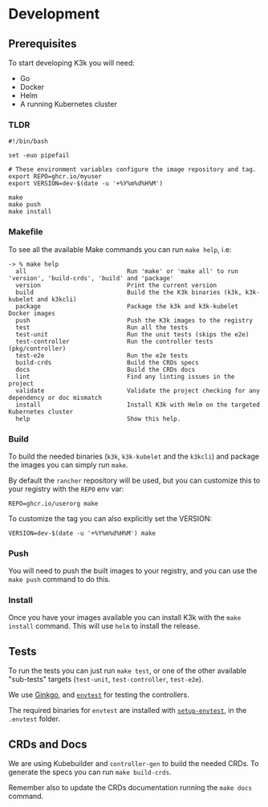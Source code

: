 # Development


## Prerequisites

To start developing K3k you will need:

- Go
- Docker
- Helm
- A running Kubernetes cluster


### TLDR

```shell
#!/bin/bash

set -euo pipefail

# These environment variables configure the image repository and tag.
export REPO=ghcr.io/myuser
export VERSION=dev-$(date -u '+%Y%m%d%H%M')

make
make push
make install
```

### Makefile

To see all the available Make commands you can run `make help`, i.e:

```
-> % make help
  all                            Run 'make' or 'make all' to run 'version', 'build-crds', 'build' and 'package'
  version                        Print the current version
  build                          Build the the K3k binaries (k3k, k3k-kubelet and k3kcli)
  package                        Package the k3k and k3k-kubelet Docker images
  push                           Push the K3k images to the registry
  test                           Run all the tests
  test-unit                      Run the unit tests (skips the e2e)
  test-controller                Run the controller tests (pkg/controller)
  test-e2e                       Run the e2e tests
  build-crds                     Build the CRDs specs
  docs                           Build the CRDs docs
  lint                           Find any linting issues in the project
  validate                       Validate the project checking for any dependency or doc mismatch
  install                        Install K3k with Helm on the targeted Kubernetes cluster
  help                           Show this help.
```

### Build

To build the needed binaries (`k3k`, `k3k-kubelet` and the `k3kcli`) and package the images you can simply run `make`.

By default the `rancher` repository will be used, but you can customize this to your registry with the `REPO` env var:

```
REPO=ghcr.io/userorg make
```

To customize the tag you can also explicitly set the VERSION:

```
VERSION=dev-$(date -u '+%Y%m%d%H%M') make
```


### Push

You will need to push the built images to your registry, and you can use the `make push` command to do this.


### Install

Once you have your images available you can install K3k with the `make install` command. This will use `helm` to install the release.


## Tests

To run the tests you can just run `make test`, or one of the other available "sub-tests" targets (`test-unit`, `test-controller`, `test-e2e`).

We use [Ginkgo](https://onsi.github.io/ginkgo/), and [`envtest`](https://book.kubebuilder.io/reference/envtest) for testing the controllers.

The required binaries for `envtest` are installed with [`setup-envtest`](https://pkg.go.dev/sigs.k8s.io/controller-runtime/tools/setup-envtest), in the `.envtest` folder.


## CRDs and Docs

We are using Kubebuilder and `controller-gen` to build the needed CRDs. To generate the specs you can run `make build-crds`.

Remember also to update the CRDs documentation running the `make docs` command.
